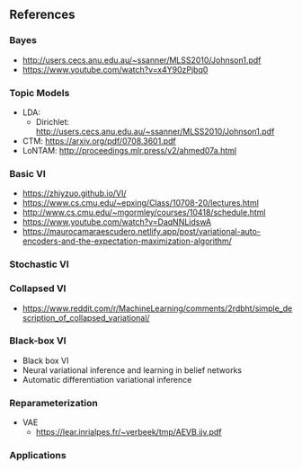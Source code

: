 ## References

### Bayes
- http://users.cecs.anu.edu.au/~ssanner/MLSS2010/Johnson1.pdf
- https://www.youtube.com/watch?v=x4Y90zPjbq0

### Topic Models
- LDA:
    - Dirichlet: http://users.cecs.anu.edu.au/~ssanner/MLSS2010/Johnson1.pdf
- CTM: https://arxiv.org/pdf/0708.3601.pdf
- LoNTAM: http://proceedings.mlr.press/v2/ahmed07a.html

### Basic VI
- https://zhiyzuo.github.io/VI/
- https://www.cs.cmu.edu/~epxing/Class/10708-20/lectures.html
- http://www.cs.cmu.edu/~mgormley/courses/10418/schedule.html
- https://www.youtube.com/watch?v=DaqNNLidswA
- https://maurocamaraescudero.netlify.app/post/variational-auto-encoders-and-the-expectation-maximization-algorithm/

### Stochastic VI


### Collapsed VI
- https://www.reddit.com/r/MachineLearning/comments/2rdbht/simple_description_of_collapsed_variational/

### Black-box VI
- Black box VI
- Neural variational inference and learning in belief networks
- Automatic differentiation variational inference

### Reparameterization
- VAE
    - https://lear.inrialpes.fr/~verbeek/tmp/AEVB.jjv.pdf

### Applications
